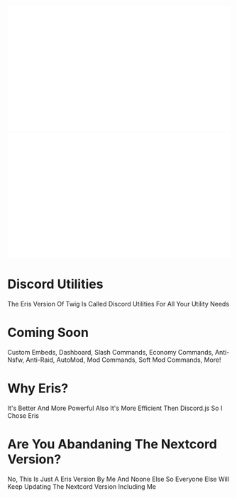 ![title](DUtilsImages/DiscordUtils.svg)
<img src="DUtilsImages/DiscordUtils.svg">
# Discord Utilities
The Eris Version Of Twig Is Called Discord Utilities For All Your Utility Needs 
# Coming Soon
Custom Embeds,
Dashboard, 
Slash Commands,
Economy Commands,
Anti-Nsfw,
Anti-Raid,
AutoMod,
Mod Commands, 
Soft Mod Commands,
More!

# Why Eris?
It's Better And More Powerful Also It's More Efficient Then Discord.js So I Chose Eris

# Are You Abandaning The Nextcord Version?

No, This Is Just A Eris Version By Me And Noone Else So Everyone Else Will Keep Updating The Nextcord Version Including Me
